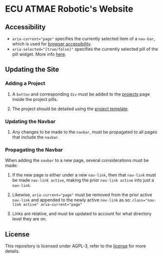 # ECU ATMAE Robotic's Website

## Accessibility
- `aria-current="page"` specifies the currently selected item of a `nav-bar`, which is used for [browser accessibility](https://developer.mozilla.org/en-US/docs/Web/Accessibility/ARIA/Attributes/aria-current).
- `aria-selected="[true/false]"` specifies the currently selected pill of the pill widget. More info [here](https://developer.mozilla.org/en-US/docs/Web/Accessibility/ARIA/Attributes/aria-selected).


## Updating the Site
### Adding a Project
1. A `button` and corresponding `div` must be added to the [projects](pages/projects.html) page inside the project pills.

2. The project should be detailed using the [project template](docs/templates/project_template.html).

### Updating the Navbar
1. Any changes to be made to the `navbar`, must be propagated to all pages that include the `navbar`.

### Propagating the Navbar
When adding the `navbar` to a new page, several considerations must be made:

1. If the new page is either under a new `nav-link`, then that `nav-link` must be made `nav-link active`, making the prior `nav-link active` into just a `nav-link`.

2. Likewise, `aria-current="page"` must be removed from the prior active `nav-link` and appended to the newly active `nav-link` as so: `class="nav-link active" aria-current="page"` 
     
3. Links are relative, and must be updated to account for what directory level they are on. 

## License
This repository is licensed under AGPL-3, refer to the [license](LICENSE) for more details.